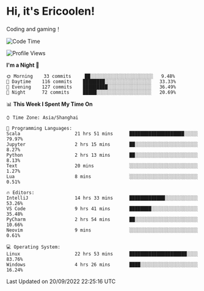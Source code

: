 # Hi, it's Ericoolen!
Coding and gaming！

<!--START_SECTION:waka-->
![Code Time](http://img.shields.io/badge/Code%20Time-399%20hrs%2052%20mins-blue)

![Profile Views](http://img.shields.io/badge/Profile%20Views-1-blue)

**I'm a Night 🦉** 

```text
🌞 Morning    33 commits     ██░░░░░░░░░░░░░░░░░░░░░░░   9.48% 
🌆 Daytime    116 commits    ████████░░░░░░░░░░░░░░░░░   33.33% 
🌃 Evening    127 commits    █████████░░░░░░░░░░░░░░░░   36.49% 
🌙 Night      72 commits     █████░░░░░░░░░░░░░░░░░░░░   20.69%

```


📊 **This Week I Spent My Time On** 

```text
⌚︎ Time Zone: Asia/Shanghai

💬 Programming Languages: 
Scala                    21 hrs 51 mins      ████████████████████░░░░░   79.97% 
Jupyter                  2 hrs 15 mins       ██░░░░░░░░░░░░░░░░░░░░░░░   8.27% 
Python                   2 hrs 13 mins       ██░░░░░░░░░░░░░░░░░░░░░░░   8.13% 
Text                     20 mins             ░░░░░░░░░░░░░░░░░░░░░░░░░   1.27% 
Lua                      8 mins              ░░░░░░░░░░░░░░░░░░░░░░░░░   0.51%

🔥 Editors: 
IntelliJ                 14 hrs 33 mins      █████████████░░░░░░░░░░░░   53.26% 
VS Code                  9 hrs 41 mins       ████████░░░░░░░░░░░░░░░░░   35.48% 
PyCharm                  2 hrs 54 mins       ██░░░░░░░░░░░░░░░░░░░░░░░   10.66% 
Neovim                   9 mins              ░░░░░░░░░░░░░░░░░░░░░░░░░   0.61%

💻 Operating System: 
Linux                    22 hrs 53 mins      █████████████████████░░░░   83.76% 
Windows                  4 hrs 26 mins       ████░░░░░░░░░░░░░░░░░░░░░   16.24%

```


 Last Updated on 20/09/2022 22:25:16 UTC
<!--END_SECTION:waka-->


